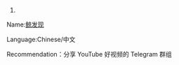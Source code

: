 1.
Name:[鲸发现][1]

Language:Chinese/中文

Recommendation：分享 YouTube 好视频的 Telegram 群组

  [1]: https://t.me/whalediscovery
